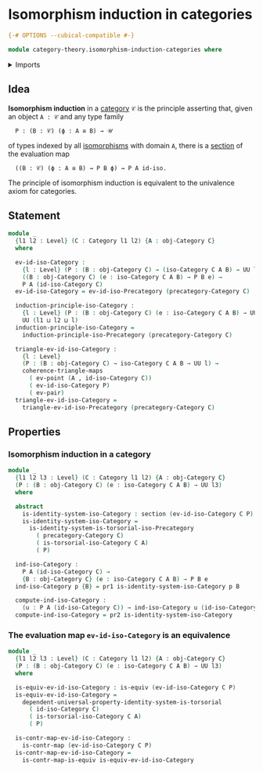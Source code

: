 # Isomorphism induction in categories

```agda
{-# OPTIONS --cubical-compatible #-}

module category-theory.isomorphism-induction-categories where
```

<details><summary>Imports</summary>

```agda
open import category-theory.categories
open import category-theory.isomorphism-induction-precategories
open import category-theory.isomorphisms-in-categories

open import foundation.commuting-triangles-of-maps
open import foundation.contractible-maps
open import foundation.dependent-pair-types
open import foundation.equivalences
open import foundation.function-types
open import foundation.identity-types
open import foundation.sections
open import foundation.universal-property-identity-systems
open import foundation.universe-levels
```

</details>

## Idea

**Isomorphism induction** in a [category](category-theory.categories.md) `𝒞` is
the principle asserting that, given an object `A : 𝒞` and any type family

```text
  P : (B : 𝒞) (ϕ : A ≅ B) → 𝒰
```

of types indexed by all
[isomorphisms](category-theory.isomorphisms-in-categories.md) with domain `A`,
there is a [section](foundation.sections.md) of the evaluation map

```text
  ((B : 𝒞) (ϕ : A ≅ B) → P B ϕ) → P A id-iso.
```

The principle of isomorphism induction is equivalent to the univalence axiom for
categories.

## Statement

```agda
module _
  {l1 l2 : Level} (C : Category l1 l2) {A : obj-Category C}
  where

  ev-id-iso-Category :
    {l : Level} (P : (B : obj-Category C) → (iso-Category C A B) → UU l) →
    ((B : obj-Category C) (e : iso-Category C A B) → P B e) →
    P A (id-iso-Category C)
  ev-id-iso-Category = ev-id-iso-Precategory (precategory-Category C)

  induction-principle-iso-Category :
    {l : Level} (P : (B : obj-Category C) (e : iso-Category C A B) → UU l) →
    UU (l1 ⊔ l2 ⊔ l)
  induction-principle-iso-Category =
    induction-principle-iso-Precategory (precategory-Category C)

  triangle-ev-id-iso-Category :
    {l : Level}
    (P : (B : obj-Category C) → iso-Category C A B → UU l) →
    coherence-triangle-maps
      ( ev-point (A , id-iso-Category C))
      ( ev-id-iso-Category P)
      ( ev-pair)
  triangle-ev-id-iso-Category =
    triangle-ev-id-iso-Precategory (precategory-Category C)
```

## Properties

### Isomorphism induction in a category

```agda
module _
  {l1 l2 l3 : Level} (C : Category l1 l2) {A : obj-Category C}
  (P : (B : obj-Category C) (e : iso-Category C A B) → UU l3)
  where

  abstract
    is-identity-system-iso-Category : section (ev-id-iso-Category C P)
    is-identity-system-iso-Category =
      is-identity-system-is-torsorial-iso-Precategory
        ( precategory-Category C)
        ( is-torsorial-iso-Category C A)
        ( P)

  ind-iso-Category :
    P A (id-iso-Category C) →
    {B : obj-Category C} (e : iso-Category C A B) → P B e
  ind-iso-Category p {B} = pr1 is-identity-system-iso-Category p B

  compute-ind-iso-Category :
    (u : P A (id-iso-Category C)) → ind-iso-Category u (id-iso-Category C) ＝ u
  compute-ind-iso-Category = pr2 is-identity-system-iso-Category
```

### The evaluation map `ev-id-iso-Category` is an equivalence

```agda
module _
  {l1 l2 l3 : Level} (C : Category l1 l2) {A : obj-Category C}
  (P : (B : obj-Category C) (e : iso-Category C A B) → UU l3)
  where

  is-equiv-ev-id-iso-Category : is-equiv (ev-id-iso-Category C P)
  is-equiv-ev-id-iso-Category =
    dependent-universal-property-identity-system-is-torsorial
      ( id-iso-Category C)
      ( is-torsorial-iso-Category C A)
      ( P)

  is-contr-map-ev-id-iso-Category :
    is-contr-map (ev-id-iso-Category C P)
  is-contr-map-ev-id-iso-Category =
    is-contr-map-is-equiv is-equiv-ev-id-iso-Category
```
